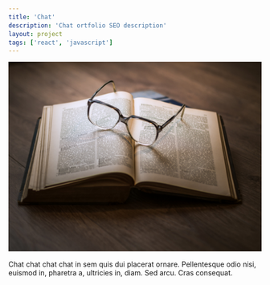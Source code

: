 ```yaml
---
title: 'Chat'
description: 'Chat ortfolio SEO description'
layout: project
tags: ['react', 'javascript']
---
```


![Chat feature Image](./chat.jpg)

Chat chat chat chat in sem quis dui placerat ornare. Pellentesque odio nisi, euismod in, pharetra a, ultricies in, diam. Sed arcu. Cras consequat.
